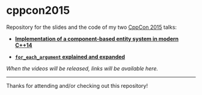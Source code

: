 cppcon2015
==========

Repository for the slides and the code of my two [CppCon 2015](http://cppcon.org) talks:

* [**Implementation of a component-based entity system in modern C++14**](http://cppcon2015.sched.org/event/eb915d37a737d8ace0fbb9e4b5892f6d)

* [**`for_each_argument` explained and expanded**](http://cppcon2015.sched.org/event/2025db759788900a72e4d1d4862b8b32)

*When the videos will be released, links will be available here.*

---

Thanks for attending and/or checking out this repository!